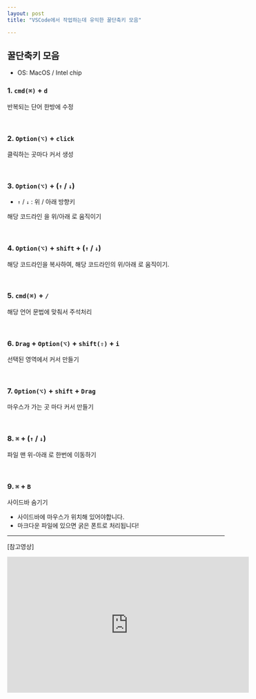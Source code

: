 ```yaml
---
layout: post
title: "VSCode에서 작업하는데 유익한 꿀단축키 모음"

---
```


## 꿀단축키 모음

- OS: MacOS / Intel chip


### 1. `cmd(⌘)` + `d` 

반복되는 단어 한방에 수정

<br>

### 2. `Option(⌥)` + `click`

클릭하는 곳마다 커서 생성

<br>

### 3. `Option(⌥)` + (`↑` / `↓`)

- `↑` / `↓` : 위 / 아래 방향키

해당 코드라인 을  위/아래 로 움직이기

<br>


### 4. `Option(⌥)` + `shift` + (`↑` / `↓`)

해당 코드라인을 복사하여, 해당 코드라인의 위/아래 로 움직이기.

<br>

### 5. `cmd(⌘)` + `/`

해당 언어 문법에 맞춰서 주석처리

<br>

### 6. `Drag` + `Option(⌥)` + `shift(⇧)` + `i`

선택된 영역에서 커서 만들기


<br>

### 7. `Option(⌥)` + `shift` + `Drag`

마우스가 가는 곳 마다 커서 만들기


<br>

### 8. `⌘` + (`↑` / `↓`)

파일 맨 위-아래 로 한번에 이동하기 

<br>

### 9. `⌘` + `B` 

사이드바 숨기기

- 사이드바에 마우스가 위치해 있어야합니다.
- 마크다운 파일에 있으면 굵은 폰트로 처리됩니다!




---

[참고영상]

<iframe width="560" height="315" src="https://www.youtube.com/embed/Wn7j5dfbJF4" title="코딩 인생 꿀템 VSC 단축키 5분 정리해드림" frameborder="0" allow="accelerometer; autoplay; encrypted-media;" allowfullscreen></iframe>
